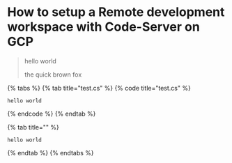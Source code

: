 # How to setup a Remote development workspace with Code-Server on GCP

> hello world
>
> the quick brown fox



{% tabs %}
{% tab title="test.cs" %}
{% code title="test.cs" %}
```text
hello world

```
{% endcode %}
{% endtab %}

{% tab title="" %}
```
hello world

```
{% endtab %}
{% endtabs %}




